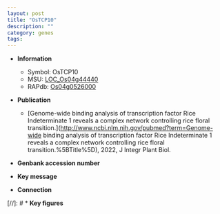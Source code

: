 ```yaml
---
layout: post
title: "OsTCP10"
description: ""
category: genes
tags: 
---
```


* **Information**  
    + Symbol: OsTCP10  
    + MSU: [LOC_Os04g44440](http://rice.uga.edu/cgi-bin/ORF_infopage.cgi?orf=LOC_Os04g44440)  
    + RAPdb: [Os04g0526000](https://rapdb.dna.affrc.go.jp/locus/?name=Os04g0526000)  

* **Publication**  
    + [Genome-wide binding analysis of transcription factor Rice Indeterminate 1 reveals a complex network controlling rice floral transition.](http://www.ncbi.nlm.nih.gov/pubmed?term=Genome-wide binding analysis of transcription factor Rice Indeterminate 1 reveals a complex network controlling rice floral transition.%5BTitle%5D), 2022, J Integr Plant Biol.

* **Genbank accession number**  

* **Key message**  

* **Connection**  

[//]: # * **Key figures**  


